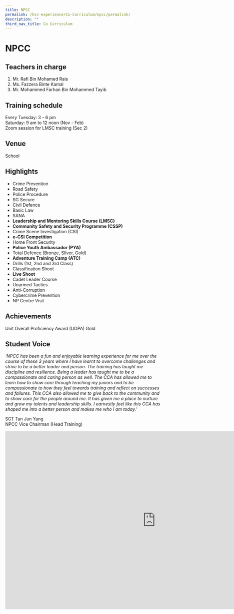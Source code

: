 ```yaml
---
title: NPCC
permalink: /hsc-experience/Co-Curriculum/npcc/permalink/
description: ""
third_nav_title: Co Curriculum
---
```

NPCC
====

Teachers in charge
------------------

1.  Mr. Rafi Bin Mohamed Rais
2.  Ms. Fazzera Binte Kamal
3.  Mr. Mohammed Farhan Bin Mohammed Tayib

Training schedule
-----------------

Every Tuesday: 3 - 6 pm  
Saturday: 9 am to 12 noon (Nov - Feb)  
Zoom session for LMSC training (Sec 2)

Venue
-----

School

Highlights
----------

*   Crime Prevention
*   Road Safety
*   Police Procedure
*   SG Secure
*   Civil Defence
*   Basic Law
*   SANA
*   **Leadership and Mentoring Skills Course (LMSC)**
*   **Community Safety and Security Programme (CSSP)**
*   Crime Scene Investigation (CSI)
*   **e-CSI Competition**
*   Home Front Security
*   **Police Youth Ambassador (PYA)**
*   Total Defence (Bronze, SIlver, Gold)
*   **Adventure Training Camp (ATC)**
*   Drills (1st, 2nd and 3rd Class)
*   Classification Shoot
*   **Live Shoot**
*   Cadet Leader Course
*   Unarmed Tactics
*   Anti-Corruption
*   Cybercrime Prevention
*   NP Centre Visit

Achievements
------------

Unit Overall Proficiency Award (UOPA) Gold

Student Voice
-------------

_‘NPCC has been a fun and enjoyable learning experience for me over the course of these 3 years where I have learnt to overcome challenges and strive to be a better leader and person. The training has taught me discipline and resilience. Being a leader has taught me to be a compassionate and caring person as well. The CCA has allowed me to learn how to show care through teaching my juniors and to be compassionate to how they feel towards training and reflect on successes and failures. This CCA also allowed me to give back to the community and to show care for the people around me. It has given me a place to nurture and grow my talents and leadership skills. I earnestly feel like this CCA has shaped me into a better person and makes me who I am today.’_  

SGT Tan Jun Yang  
NPCC Vice Chairman (Head Training)

<iframe allowfullscreen="true" height="569" width="960" frameborder="0" src="https://docs.google.com/presentation/d/e/2PACX-1vSB2Z1NPA1f1FvqA7e9fc85JGoZvpvq8XvNqKi2HMZgMuVL8NAm_PtQXEWp6PJ62gnyCN95JUCOVxAD/embed?start=false&amp;loop=false&amp;delayms=3000"></iframe>